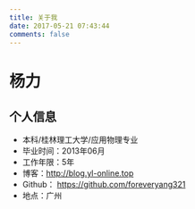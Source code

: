 ```yaml
---
title: 关于我
date: 2017-05-21 07:43:44
comments: false
---
```

# 杨力
## 个人信息
 - 本科/桂林理工大学/应用物理专业
 - 毕业时间：2013年06月
 - 工作年限：5年
 - 博客：http://blog.yl-online.top
 - Github： https://github.com/foreveryang321
 - 地点：广州

